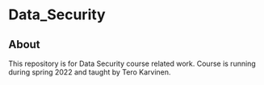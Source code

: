 # Data_Security

## About

This repository is for Data Security course related work. Course is running during spring 2022 and taught by Tero Karvinen. 
